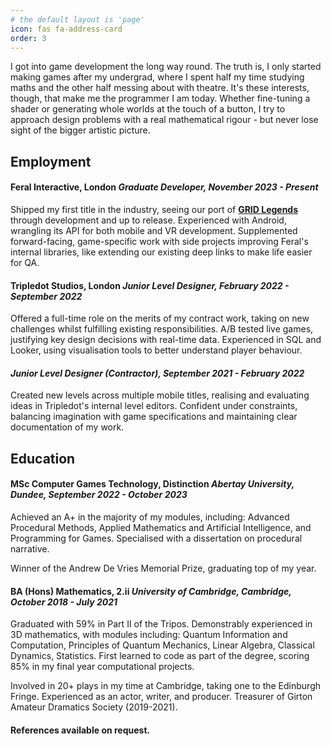 ```yaml
---
# the default layout is 'page'
icon: fas fa-address-card
order: 3
---
```


I got into game development the long way round. The truth is, I only started making games after my undergrad, where I spent half my time studying maths and the other half messing about with theatre. It's these interests, though, that make me the programmer I am today. Whether fine-tuning a shader or generating whole worlds at the touch of a button, I try to approach design problems with a real mathematical rigour - but never lose sight of the bigger artistic picture.

## Employment

#### **Feral Interactive, London** *Graduate Developer, November 2023 - Present*

Shipped my first title in the industry, seeing our port of [**GRID Legends**](https://committothebit.github.io/grid-legends) through development and up to release. Experienced with Android, wrangling its API for both mobile and VR development. Supplemented forward-facing, game-specific work with side projects improving Feral's internal libraries, like extending our existing deep links to make life easier for QA. 

#### **Tripledot Studios, London** *Junior Level Designer, February 2022 - September 2022*

Offered a full-time role on the merits of my contract work, taking on new challenges whilst fulfilling existing responsibilities. A/B tested live games, justifying key design decisions with real-time data. Experienced in SQL and Looker, using visualisation tools to better understand player behaviour.

#### *Junior Level Designer (Contractor), September 2021 - February 2022*

Created new levels across multiple mobile titles, realising and evaluating ideas in Tripledot's internal level editors. Confident under constraints, balancing imagination with game specifications and maintaining clear documentation of my work.

## Education

#### **MSc Computer Games Technology, Distinction** *Abertay University, Dundee, September 2022 - October 2023*

Achieved an A+ in the majority of my modules, including: Advanced Procedural Methods, Applied Mathematics and Artificial Intelligence, and Programming for Games. Specialised with a dissertation on procedural narrative.

Winner of the Andrew De Vries Memorial Prize, graduating top of my year.

#### **BA (Hons) Mathematics, 2.ii** *University of Cambridge, Cambridge, October 2018 - July 2021*

Graduated with 59% in Part II of the Tripos. Demonstrably experienced in 3D mathematics, with modules including: Quantum Information and Computation, Principles of Quantum Mechanics, Linear Algebra, Classical Dynamics, Statistics. First learned to code as part of the degree, scoring 85% in my final year computational projects.

Involved in 20+ plays in my time at Cambridge, taking one to the Edinburgh Fringe. Experienced as an actor, writer, and producer. Treasurer of Girton Amateur Dramatics Society (2019-2021).

#### **References available on request.**
